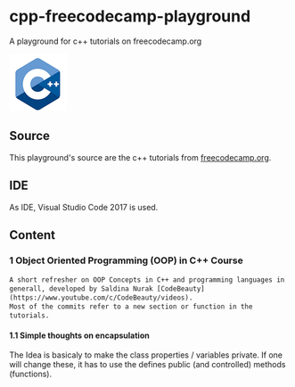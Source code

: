 # cpp-freecodecamp-playground
A playground for c++ tutorials on freecodecamp.org

![here one should see the cpp logo](/img/cpp_icon.png)

## Source
This playground's source are the c++ tutorials from [freecodecamp.org](https://www.freecodecamp.org/news/tag/c-2/).

## IDE
As IDE, Visual Studio Code 2017 is used.

## Content
### 1 Object Oriented Programming (OOP) in C++ Course
    A short refresher on OOP Concepts in C++ and programming languages in generall, developed by Saldina Nurak [CodeBeauty](https://www.youtube.com/c/CodeBeauty/videos).
    Most of the commits refer to a new section or function in the tutorials.


#### 1.1 Simple thoughts on encapsulation
The Idea is basicaly to make the class properties / variables private. 
If one will change these, it has to use the defines public (and controlled) methods (functions).
